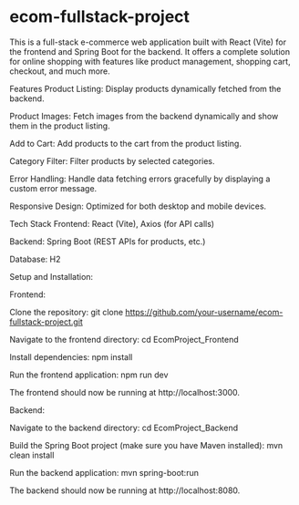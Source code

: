 # ecom-fullstack-project
This is a full-stack e-commerce web application built with React (Vite) for the frontend and Spring Boot for the backend. It offers a complete solution for online shopping with features like product management, shopping cart, checkout, and much more.

Features
Product Listing: Display products dynamically fetched from the backend.

Product Images: Fetch images from the backend dynamically and show them in the product listing.

Add to Cart: Add products to the cart from the product listing.

Category Filter: Filter products by selected categories.

Error Handling: Handle data fetching errors gracefully by displaying a custom error message.

Responsive Design: Optimized for both desktop and mobile devices.

Tech Stack
Frontend: React (Vite), Axios (for API calls)

Backend: Spring Boot (REST APIs for products, etc.)

Database: H2

Setup and Installation:

Frontend:

Clone the repository:
git clone https://github.com/your-username/ecom-fullstack-project.git

Navigate to the frontend directory:
cd EcomProject_Frontend

Install dependencies:
npm install

Run the frontend application:
npm run dev

The frontend should now be running at http://localhost:3000.

Backend:

Navigate to the backend directory:
cd EcomProject_Backend

Build the Spring Boot project (make sure you have Maven installed):
mvn clean install

Run the backend application:
mvn spring-boot:run

The backend should now be running at http://localhost:8080.
